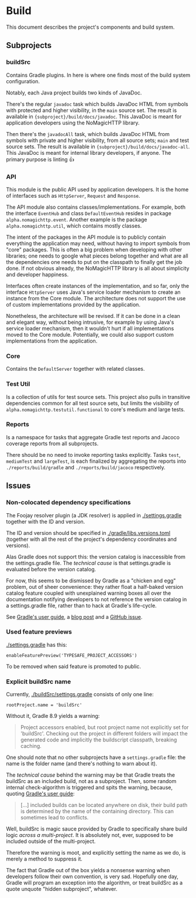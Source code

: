 # Build

This document describes the project's components and build system.

## Subprojects

### buildSrc

Contains Gradle plugins. In here is where one finds most of the build system
configuration.

Notably, each Java project builds two kinds of JavaDoc.

There's the regular `javadoc` task which builds JavaDoc HTML from symbols with
protected and higher visibility, in the `main` source set. The result is
available in `{subproject}/build/docs/javadoc`. This JavaDoc is meant for
application developers using the NoMagicHTTP library.

Then there's the `javadocAll` task, which builds JavaDoc HTML from symbols with
private and higher visibility, from all source sets; `main` and test source
sets. The result is available in `{subproject}/build/docs/javadoc-all`. This
JavaDoc is meant for internal library developers, if anyone. The primary purpose
is linting 👍

### API

This module is the public API used by application developers. It is the home of
interfaces such as `HttpServer`, `Request` and `Response`.

The API module also contains classes/implementations. For example, both the
interface `EventHub` and class `DefaultEventHub` resides in package
`alpha.nomagichttp.event`. Another example is the package
`alpha.nomagichttp.util`, which contains mostly classes.

The intent of the packages in the API module is to publicly contain everything
the application may need, without having to import symbols from "core" packages.
This is often a big problem when developing with other libraries; one needs to
google what pieces belong together and what are all the dependencies one needs
to put on the classpath to finally get the job done. If not obvious already, the
NoMagicHTTP library is all about simplicity and developer happiness.

Interfaces often create instances of the implementation, and so far, only the
interface `HttpServer` uses Java's service loader mechanism to create an
instance from the Core module. The architecture does not support the use of
custom implementations provided by the application.

Nonetheless, the architecture will be revised. If it can be done in a clean and
elegant way, without being intrusive, for example by using Java's service loader
mechanism, then it wouldn't hurt if all implementations moved to the Core
module. Potentially, we could also support custom implementations from the
application.

### Core

Contains the `DefaultServer` together with related classes.

### Test Util

Is a collection of utils for test source sets. This project also pulls in
transitive dependencies common for all test source sets, but limits the
visibility of `alpha.nomagichttp.testutil.functional` to core's medium and large
tests.

### Reports

Is a namespace for tasks that aggregate Gradle test reports and Jacoco coverage
reports from all subprojects.

There should be no need to invoke reporting tasks explicitly. Tasks `test`,
`mediumTest` and `largeTest`, is each finalized by aggregating the reports into
`./reports/build/gradle` and `./reports/build/jacoco` respectively.

## Issues

### Non-colocated dependency specifications

The Foojay resolver plugin (a JDK resolver) is applied in
[./settings.gradle][NCDS-1] together with the ID and version.

The ID and version should be specified in
[./gradle/libs.versions.toml][NCDS-2] (together with all the rest of the
project's dependency coordinates and versions).

Alas Gradle does not support this: the version catalog is inaccessible from the
settings.gradle file. The _technical cause_ is that settings.gradle is evaluated
before the version catalog.

For now, this seems to be dismissed by Gradle as a "chicken and egg" problem,
out of sheer convenience: they rather float a half-baked version catalog feature
coupled with unexplained warning boxes all over the documentation notifying
developers to not reference the version catalog in a settings.gradle file,
rather than to hack at Gradle's life-cycle.

See [Gradle's user guide][NCDS-3], a [blog post][NCDS-4] and a
[GitHub issue][NCDS-5].

[NCDS-1]: ../settings.gradle
[NCDS-2]: ../gradle/libs.versions.toml
[NCDS-3]: https://docs.gradle.org/8.9/userguide/platforms.html#sec:dependency-bundles
[NCDS-4]: https://melix.github.io/blog/2021/03/version-catalogs-faq.html#_can_i_use_a_version_catalog_to_declare_plugin_versions
[NCDS-5]: https://github.com/gradle/gradle/issues/24876

### Used feature previews

[./settings.gradle][UFP-1] has this:

    enableFeaturePreview('TYPESAFE_PROJECT_ACCESSORS')

To be removed when said feature is promoted to public.

[UFP-1]: ../settings.gradle

### Explicit buildSrc name

Currently, [./buildSrc/settings.gradle][EBN-1] consists of only one line:

    rootProject.name = 'buildSrc'

Without it, Gradle 8.9 yields a warning:

> Project accessors enabled, but root project name not explicitly set for
> 'buildSrc'. Checking out the project in different folders will impact the
> generated code and implicitly the buildscript classpath, breaking caching.

One should note that no other subprojects have a `settings.gradle` file: the
name is the folder name (and there's nothing to warn about it).

The _technical cause_ behind the warning may be that Gradle treats the buildSrc
as an included build, not as a subproject. Then, some random internal
check-algorithm is triggered and spits the warning, because, quoting
[Gradle's user guide][EBN-2]:

> [...] included builds can be located anywhere on disk, their build path is
> determined by the name of the containing directory. This can sometimes lead to
> conflicts.

Well, buildSrc is magic sauce provided by Gradle to specifically share build
logic _across a multi-project_. It is absolutely not, ever, supposed to be
included outside of the multi-project.

Therefore the warning is moot, and explicitly setting the name as we do, is
merely a method to suppress it.

The fact that Gradle out of the box yields a nonsense warning when developers
follow their own convention, is very sad. Hopefully one day, Gradle will program
an exception into the algorithm, or treat buildSrc as a quote unquote "hidden
subproject", whatever.

[EBN-1]: ../buildSrc/settings.gradle
[EBN-2]: https://docs.gradle.org/8.9/userguide/composite_builds.html#included_builds
